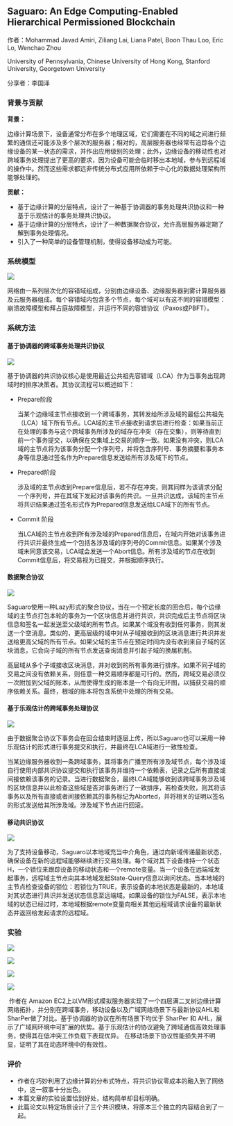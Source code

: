 ## **Saguaro: An Edge Computing-Enabled** Hierarchical Permissioned Blockchain

作者：Mohammad Javad Amiri, Ziliang Lai, Liana Patel, Boon Thau Loo, Eric Lo, Wenchao Zhou

University of Pennsylvania, Chinese University of Hong Kong, Stanford University, Georgetown University

分享者：李国泽

### 背景与贡献

**背景：**

  边缘计算场景下，设备通常分布在多个地理区域，它们需要在不同的域之间进行频繁的通信还可能涉及多个层次的服务器；相对的，高层服务器也经常有追踪各个边缘设备的某一状态的需求，并作出应用级别的处理；此外，边缘设备的移动性也对跨域事务处理提出了更高的要求，因为设备可能会临时移出本地域，参与到远程域的操作中。然而这些需求都远非传统分布式应用所依赖于中心化的数据处理架构所能够处理的。

**贡献：**

- 基于边缘计算的分层特点，设计了一种基于协调器的事务处理共识协议和一种基于乐观估计的事务处理共识协议。
- 基于边缘计算的分层特点，设计了一种数据聚合协议，允许高层服务器定期了解到事务处理情况。
- 引入了一种简单的设备管理机制，使得设备移动成为可能。

### 系统模型

![](C:\Users\Administrator\Desktop\作业\软件确保\assets\域模型.png)

网络由一系列层次化的容错域组成，分别由边缘设备、边缘服务器到雾计算服务器及云服务器组成。每个容错域内包含多个节点，每个域可以有这不同的容错模型：崩溃故障模型和拜占庭故障模型，并运行不同的容错协议（Paxos或PBFT）。

### 系统方法

#### 基于协调器的跨域事务处理共识协议

![](C:\Users\Administrator\Desktop\作业\软件确保\assets\方法1.png)

 基于协调器的共识协议核心是使用最近公共祖先容错域（LCA）作为当事务出现跨域时的排序决策者。其协议流程可以概述如下：

- Prepare阶段

  当某个边缘域主节点接收到一个跨域事务，其转发给所涉及域的最低公共祖先（LCA）域下所有节点。LCA域的主节点接收到请求后进行检查：如果当前正在处理的事务与这个跨域事务所涉及的域存在冲突（存在交集），则等待直到前一个事务提交，以确保在交集域上交易的顺序一致。如果没有冲突，则LCA域的主节点将为该事务分配一个序列号，并将包含序列号、事务摘要和事务本身等信息通过签名作为Prepare信息发送给所有涉及域下的节点。

- Prepared阶段

  涉及域的主节点收到Prepare信息后，若不存在冲突，则其同样为该请求分配一个序列号，并在其域下发起对该事务的共识。一旦共识达成，该域的主节点将共识结果通过签名形式作为Prepared信息发送给LCA域下的所有节点。

- Commit 阶段

  当LCA域的主节点收到所有涉及域的Prepared信息后，在域内开始对该事务进行共识并最终生成一个包括各涉及域的序列号的Commit信息。如果某个涉及域未同意该交易，LCA域会发送一个Abort信息。所有涉及域的节点在收到Commit信息后，将交易视为已提交，并根据顺序执行。

#### 数据聚合协议

![](C:\Users\Administrator\Desktop\作业\软件确保\assets\方法2.png)

​	 Saguaro使用一种Lazy形式的聚合协议，当在一个预定长度的回合后，每个边缘域的主节点打包本轮的事务为一个区块信息并进行共识，共识完成后主节点将区块信息和签名一起发送至父级域的所有节点。如果某个域没有收到任何事务，则其发送一个空消息。类似的，更高层级的域中对从子域接收到的区块消息进行共识并发送给更高父域的所有节点。如果父域的主节点在预定时间内没有收到来自子域的区块消息，它会向子域的所有节点发送查询消息并引起子域的换届机制。

​	高层域从多个子域接收区块消息，并对收到的所有事务进行排序。如果不同子域的交易之间没有依赖关系，则任意一种交易顺序都是可行的。然而，跨域交易必须仅一次附加到父域的账本，从而使得生成的账本是一个有向无环图，以捕获交易的顺序依赖关系。最终，根域的账本将包含系统中处理的所有交易。

#### 基于乐观估计的跨域事务处理协议

![](C:\Users\Administrator\Desktop\作业\软件确保\assets\方法3.png)

​	由于数据聚合协议下事务会在回合结束时逐层上传，所以Saguaro也可以采用一种乐观估计的形式进行事务提交和执行，并最终在LCA域进行一致性检查。

​	当某边缘服务器收到一条跨域事务，其将事务广播至所有涉及域节点，每个涉及域自行使用内部共识协议提交和执行该事务并维持一个依赖表，记录之后所有直接或间接依赖该事务的记录。当进行数据聚合，最终LCA域能够收到该跨域事务涉及域的区块信息并以此检查这些域是否对事务进行了一致排序，若检查失败，则其将该事务以及所有直接或者间接依赖其的事务标记为Aborted，并将相关的证明以签名的形式发送给其所涉及域。涉及域下节点进行回滚。

#### 移动共识协议

![](C:\Users\Administrator\Desktop\作业\软件确保\assets\方法4.png)

​	为了支持设备移动，Saguaro以本地域充当中介角色，通过向新域传递最新状态，确保设备在新的远程域能够继续进行交易处理。每个域对其下设备维持一个状态H，一个锁位来跟踪设备的移动状态和一个remote变量。当一个设备在远端域发起事务，远程域主节点向其本地域发起State-Query信息以询问状态。当本地域的主节点检查设备的锁位：若锁位为TRUE，表示设备的本地状态是最新的，本地域对其状态进行共识并发送状态信息至远端域。如果设备的锁位为FALSE，表示本地域的状态已经过时，本地域根据remote变量向相关其他远程域请求设备的最新状态并返回给发起请求的远程域。

### 实验

![](C:\Users\Administrator\Desktop\作业\软件确保\assets\实验1.png)

![](C:\Users\Administrator\Desktop\作业\软件确保\assets\实验2.png)

![](C:\Users\Administrator\Desktop\作业\软件确保\assets\实验3.png)

![](C:\Users\Administrator\Desktop\作业\软件确保\assets\实验4.png)

​	作者在 Amazon EC2上以VM形式模拟服务器实现了一个四层满二叉树边缘计算网络拓扑，并分别在跨域事务，移动设备以及广域网络场景下与最新协议AHL和SharPer做了对比。基于协调器的协议在所有场景下均优于 SharPer 和 AHL，展示了广域网环境中可扩展的优势。基于乐观估计的协议避免了跨域通信高效处理事务，使得其在低冲突工作负载下表现优异。 在移动场景下协议性能损失并不明显，证明了其在动态环境中的有效性。 

### 评价

- 作者在巧妙利用了边缘计算的分布式特点，将共识协议零成本的融入到了网络中，这一叙事十分出色。
- 本篇文章的实验设置恰到好处，结构简单却目标明确。
- 此篇论文以特定场景设计了三个共识模块，将原本三个独立的内容结合到了一起。